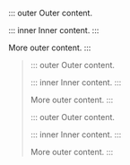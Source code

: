 ::: outer
 Outer content.

 ::: inner
  Inner content.
 :::

 More outer content.
:::

>::: outer
> Outer content.
>
> ::: inner
>  Inner content.
> :::
>
> More outer content.
>:::
>
> ::: outer
>  Outer content.
>
>  ::: inner
>   Inner content.
>  :::
>
>  More outer content.
> :::
